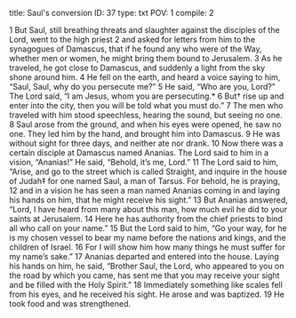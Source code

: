 title:          Saul's conversion
ID:             37
type:           txt
POV:            1
compile:        2


 1 But Saul, still breathing threats and slaughter against the disciples of the Lord, went to the high priest 2 and asked for letters from him to the synagogues of Damascus, that if he found any who were of the Way, whether men or women, he might bring them bound to Jerusalem. 3 As he traveled, he got close to Damascus, and suddenly a light from the sky shone around him. 4 He fell on the earth, and heard a voice saying to him, “Saul, Saul, why do you persecute me?”
5 He said, “Who are you, Lord?”
The Lord said, “I am Jesus, whom you are persecuting.* 6  But† rise up and enter into the city, then you will be told what you must do.”
7 The men who traveled with him stood speechless, hearing the sound, but seeing no one. 8 Saul arose from the ground, and when his eyes were opened, he saw no one. They led him by the hand, and brought him into Damascus. 9 He was without sight for three days, and neither ate nor drank.
10 Now there was a certain disciple at Damascus named Ananias. The Lord said to him in a vision, “Ananias!”
He said, “Behold, it’s me, Lord.”
11 The Lord said to him, “Arise, and go to the street which is called Straight, and inquire in the house of Judah‡ for one named Saul, a man of Tarsus. For behold, he is praying, 12  and in a vision he has seen a man named Ananias coming in and laying his hands on him, that he might receive his sight.”
13 But Ananias answered, “Lord, I have heard from many about this man, how much evil he did to your saints at Jerusalem. 14 Here he has authority from the chief priests to bind all who call on your name.”
15 But the Lord said to him, “Go your way, for he is my chosen vessel to bear my name before the nations and kings, and the children of Israel. 16  For I will show him how many things he must suffer for my name’s sake.”
17 Ananias departed and entered into the house. Laying his hands on him, he said, “Brother Saul, the Lord, who appeared to you on the road by which you came, has sent me that you may receive your sight and be filled with the Holy Spirit.” 18 Immediately something like scales fell from his eyes, and he received his sight. He arose and was baptized. 19 He took food and was strengthened.